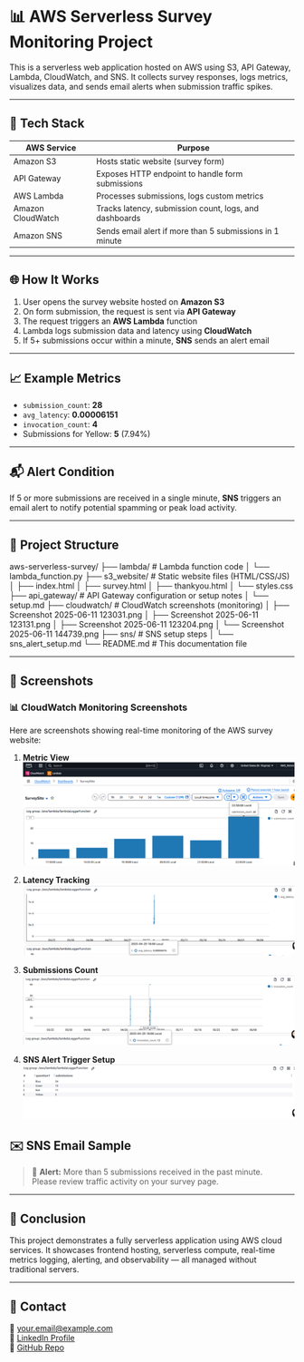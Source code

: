 # 📊 AWS Serverless Survey Monitoring Project

This is a serverless web application hosted on AWS using S3, API Gateway, Lambda, CloudWatch, and SNS. It collects survey responses, logs metrics, visualizes data, and sends email alerts when submission traffic spikes.

---

## 🔧 Tech Stack

| AWS Service     | Purpose                                                      |
|-----------------|--------------------------------------------------------------|
| Amazon S3       | Hosts static website (survey form)                           |
| API Gateway     | Exposes HTTP endpoint to handle form submissions             |
| AWS Lambda      | Processes submissions, logs custom metrics                   |
| Amazon CloudWatch | Tracks latency, submission count, logs, and dashboards     |
| Amazon SNS      | Sends email alert if more than 5 submissions in 1 minute     |

---

## 🌐 How It Works

1. User opens the survey website hosted on **Amazon S3**
2. On form submission, the request is sent via **API Gateway**
3. The request triggers an **AWS Lambda** function
4. Lambda logs submission data and latency using **CloudWatch**
5. If 5+ submissions occur within a minute, **SNS** sends an alert email

---

## 📈 Example Metrics

- `submission_count`: **28**
- `avg_latency`: **0.00006151**
- `invocation_count`: **4**
- Submissions for Yellow: **5** (7.94%)

---

## 📬 Alert Condition

If 5 or more submissions are received in a single minute, **SNS** triggers an email alert to notify potential spamming or peak load activity.

---


## 📁 Project Structure

aws-serverless-survey/
├── lambda/                # Lambda function code
│   └── lambda_function.py
├── s3_website/            # Static website files (HTML/CSS/JS)
│   ├── index.html
│   ├── survey.html
│   ├── thankyou.html
│   └── styles.css
├── api_gateway/           # API Gateway configuration or setup notes
│   └── setup.md
├── cloudwatch/            # CloudWatch screenshots (monitoring)
│   ├── Screenshot 2025-06-11 123031.png
│   ├── Screenshot 2025-06-11 123131.png
│   ├── Screenshot 2025-06-11 123204.png
│   └── Screenshot 2025-06-11 144739.png
├── sns/                   # SNS setup steps
│   └── sns_alert_setup.md
└── README.md              # This documentation file






---

## 📸 Screenshots

### 📊 CloudWatch Monitoring Screenshots

Here are screenshots showing real-time monitoring of the AWS survey website:

1. **Metric View**
   ![](cloudwatch/Screenshot%202025-06-11%20123031.png)

2. **Latency Tracking**
   ![](cloudwatch/Screenshot%202025-06-11%20123131.png)

3. **Submissions Count**
   ![](cloudwatch/Screenshot%202025-06-11%20123204.png)

4. **SNS Alert Trigger Setup**
   ![](cloudwatch/Screenshot%202025-06-11%20144739.png)


## ✉️ SNS Email Sample

> 🔔 **Alert:** More than 5 submissions received in the past minute.  
> Please review traffic activity on your survey page.

---

## 🚀 Conclusion

This project demonstrates a fully serverless application using AWS cloud services. It showcases frontend hosting, serverless compute, real-time metrics logging, alerting, and observability — all managed without traditional servers.

---

## 🔗 Contact

📧 your.email@example.com  
🔗 [LinkedIn Profile](https://www.linkedin.com/in/rohini-gusain)  
🔗 [GitHub Repo](https://github.com/Rohini-09/aws-serverless-survey)
